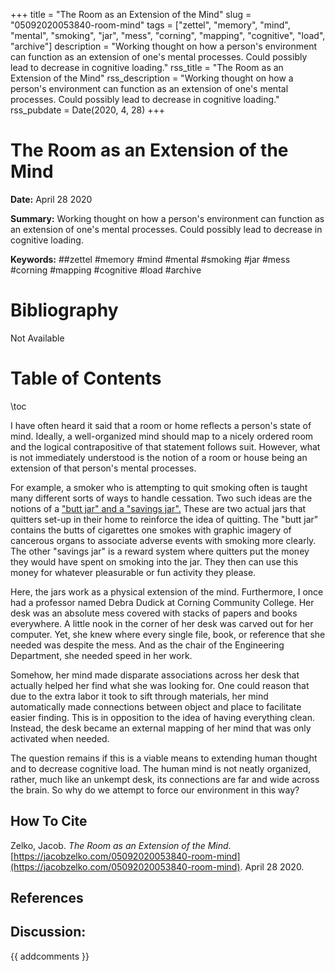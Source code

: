 +++
title = "The Room as an Extension of the Mind"
slug = "05092020053840-room-mind"
tags = ["zettel", "memory", "mind", "mental", "smoking", "jar", "mess", "corning", "mapping", "cognitive", "load", "archive"]
description = "Working thought on how a person's environment can function as an extension of one's mental processes. Could possibly lead to decrease in cognitive loading."
rss_title = "The Room as an Extension of the Mind"
rss_description = "Working thought on how a person's environment can function as an extension of one's mental processes. Could possibly lead to decrease in cognitive loading."
rss_pubdate = Date(2020, 4, 28)
+++



The Room as an Extension of the Mind
=========

**Date:** April 28 2020

**Summary:** Working thought on how a person's environment can function as an extension of one's mental processes. Could possibly lead to decrease in cognitive loading.

**Keywords:** ##zettel #memory #mind #mental #smoking #jar #mess #corning #mapping #cognitive #load #archive

Bibliography
==========

Not Available

Table of Contents
=========

\toc

I have often heard it said that a room or home reflects a person's state of mind. Ideally, a well-organized mind should map to a nicely ordered room and the logical contrapositive of that statement follows suit. However, what is not immediately understood is the notion of a room or house being an extension of that person's mental processes.

For example, a smoker who is attempting to quit smoking often is taught many different sorts of ways to handle cessation. Two such ideas are the notions of a ["butt jar" and a "savings jar".](/05172020232612-smoking-cessation.md) These are two actual jars that quitters set-up in their home to reinforce the idea of quitting. The "butt jar" contains the butts of cigarettes one smokes with graphic imagery of cancerous organs to associate adverse events with smoking more clearly. The other "savings jar" is a reward system where quitters put the money they would have spent on smoking into the jar. They then can use this money for whatever pleasurable or fun activity they please.

Here, the jars work as a physical extension of the mind. Furthermore, I once had a professor named Debra Dudick at Corning Community College. Her desk was an absolute mess covered with stacks of papers and books everywhere. A little nook in the corner of her desk was carved out for her computer. Yet, she knew where every single file, book, or reference that she needed was despite the mess. And as the chair of the Engineering Department, she needed speed in her work.

Somehow, her mind made disparate associations across her desk that actually helped her find what she was looking for. One could reason that due to the extra labor it took to sift through materials, her mind automatically made connections between object and place to facilitate easier finding. This is in opposition to the idea of having everything clean. Instead, the desk became an external mapping of her mind that was only activated when needed.

The question remains if this is a viable means to extending human thought and to decrease cognitive load. The human mind is not neatly organized, rather, much like an unkempt desk, its connections are far and wide across the brain. So why do we attempt to force our environment in this way?
## How To Cite

 Zelko, Jacob. _The Room as an Extension of the Mind_. [https://jacobzelko.com/05092020053840-room-mind](https://jacobzelko.com/05092020053840-room-mind). April 28 2020.
## References
## Discussion: 

{{ addcomments }}
